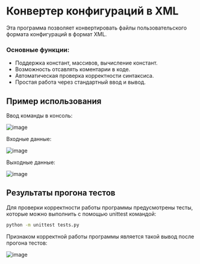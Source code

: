 # Конвертер конфигураций в XML

Эта программа позволяет конвертировать файлы пользовательского формата конфигураций в формат XML.

### Основные функции:  
- Поддержка констант, массивов, вычисление констант.  
- Возможность отсавлять коментарии в коде.  
- Автоматическая проверка корректности синтаксиса.
- Простая работа через стандартный ввод и вывод. 

## Пример использования

   Ввод команды в консоль:
   
   ![image](https://github.com/user-attachments/assets/ac896fde-4ddd-4902-b80a-9b4f4009c21a)


   Входные данные:

  ![image](https://github.com/user-attachments/assets/63c93cc5-e6e4-4e9a-a5a2-701460165597)


   Выходные данные:

   ![image](https://github.com/user-attachments/assets/ded89211-af2d-4f4f-a233-402a46bd8075)


  
## Результаты прогона тестов

Для проверки корректности работы программы предусмотрены тесты, которые можно выполнить с помощью unittest командой:
```bash
python -m unittest tests.py
```

Признаком корректной работы программы является такой вывод после прогона тестов:

   ![image](https://github.com/user-attachments/assets/7a9ff8c4-a471-420d-80d1-3ded9fc17977)

